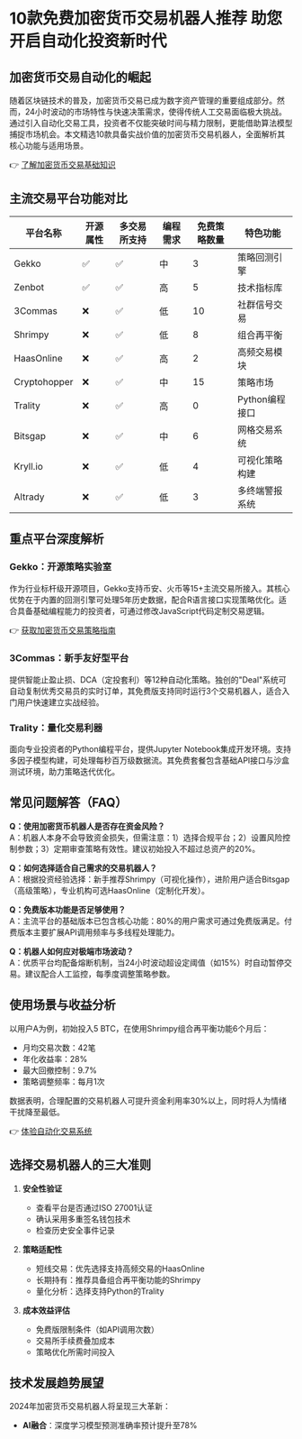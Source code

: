 # 10款免费加密货币交易机器人推荐 助您开启自动化投资新时代

## 加密货币交易自动化的崛起

随着区块链技术的普及，加密货币交易已成为数字资产管理的重要组成部分。然而，24小时波动的市场特性与快速决策需求，使得传统人工交易面临极大挑战。通过引入自动化交易工具，投资者不仅能突破时间与精力限制，更能借助算法模型捕捉市场机会。本文精选10款具备实战价值的加密货币交易机器人，全面解析其核心功能与适用场景。

👉 [了解加密货币交易基础知识](https://bit.ly/okx_welcome)

## 主流交易平台功能对比

| 平台名称      | 开源属性 | 多交易所支持 | 编程需求 | 免费策略数量 | 特色功能                  |
|---------------|----------|--------------|----------|--------------|---------------------------|
| Gekko         | ✅        | ✅            | 中       | 3            | 策略回测引擎              |
| Zenbot        | ✅        | ✅            | 高       | 5            | 技术指标库                |
| 3Commas       | ❌        | ✅            | 低       | 10           | 社群信号交易              |
| Shrimpy       | ❌        | ✅            | 低       | 8            | 组合再平衡                |
| HaasOnline    | ❌        | ✅            | 高       | 2            | 高频交易模块              |
| Cryptohopper  | ❌        | ✅            | 中       | 15           | 策略市场                  |
| Trality       | ❌        | ✅            | 高       | 0            | Python编程接口            |
| Bitsgap       | ❌        | ✅            | 中       | 6            | 网格交易系统              |
| Kryll.io      | ❌        | ✅            | 低       | 4            | 可视化策略构建            |
| Altrady       | ❌        | ✅            | 低       | 3            | 多终端警报系统            |

## 重点平台深度解析

### Gekko：开源策略实验室
作为行业标杆级开源项目，Gekko支持币安、火币等15+主流交易所接入。其核心优势在于内置的回测引擎可处理5年历史数据，配合R语言接口实现策略优化。适合具备基础编程能力的投资者，可通过修改JavaScript代码定制交易逻辑。

👉 [获取加密货币交易策略指南](https://bit.ly/okx_welcome)

### 3Commas：新手友好型平台
提供智能止盈止损、DCA（定投套利）等12种自动化策略。独创的"Deal"系统可自动复制优秀交易员的实时订单，其免费版支持同时运行3个交易机器人，适合入门用户快速建立实战经验。

### Trality：量化交易利器
面向专业投资者的Python编程平台，提供Jupyter Notebook集成开发环境。支持多因子模型构建，可处理每秒百万级数据流。其免费套餐包含基础API接口与沙盒测试环境，助力策略迭代优化。

## 常见问题解答（FAQ）

**Q：使用加密货币机器人是否存在资金风险？**  
A：机器人本身不会导致资金损失，但需注意：1）选择合规平台；2）设置风险控制参数；3）定期审查策略有效性。建议初始投入不超过总资产的20%。

**Q：如何选择适合自己需求的交易机器人？**  
A：根据投资经验选择：新手推荐Shrimpy（可视化操作），进阶用户适合Bitsgap（高级策略），专业机构可选HaasOnline（定制化开发）。

**Q：免费版本功能是否足够使用？**  
A：主流平台的基础版本已包含核心功能：80%的用户需求可通过免费版满足。付费版本主要扩展API调用频率与多线程处理能力。

**Q：机器人如何应对极端市场波动？**  
A：优质平台均配备熔断机制，当24小时波动超设定阈值（如15%）时自动暂停交易。建议配合人工监控，每季度调整策略参数。

## 使用场景与收益分析

以用户A为例，初始投入5 BTC，在使用Shrimpy组合再平衡功能6个月后：
- 月均交易次数：42笔
- 年化收益率：28%
- 最大回撤控制：9.7%
- 策略调整频率：每月1次

数据表明，合理配置的交易机器人可提升资金利用率30%以上，同时将人为情绪干扰降至最低。

👉 [体验自动化交易系统](https://bit.ly/okx_welcome)

## 选择交易机器人的三大准则

1. **安全性验证**
   - 查看平台是否通过ISO 27001认证
   - 确认采用多重签名钱包技术
   - 检查历史安全事件记录

2. **策略适配性**
   - 短线交易：优先选择支持高频交易的HaasOnline
   - 长期持有：推荐具备组合再平衡功能的Shrimpy
   - 量化分析：选择支持Python的Trality

3. **成本效益评估**
   - 免费版限制条件（如API调用次数）
   - 交易所手续费叠加成本
   - 策略优化所需时间投入

## 技术发展趋势展望

2024年加密货币交易机器人将呈现三大革新：
- **AI融合**：深度学习模型预测准确率预计提升至78%